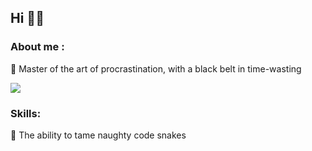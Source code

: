 ## Hi 👋😄
### About me :
🦥 Master of the art of procrastination, with a black belt in time-wasting

![](https://media.giphy.com/media/xUPGcy1SP080IEoMkE/giphy.gif)

### Skills:
🐍 The ability to tame naughty code snakes
